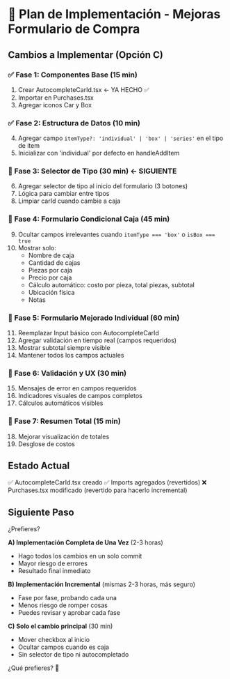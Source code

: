 # 🚀 Plan de Implementación - Mejoras Formulario de Compra

## Cambios a Implementar (Opción C)

### ✅ Fase 1: Componentes Base (15 min)
1. Crear AutocompleteCarId.tsx ← YA HECHO ✅
2. Importar en Purchases.tsx
3. Agregar iconos Car y Box

### ✅ Fase 2: Estructura de Datos (10 min)
4. Agregar campo `itemType?: 'individual' | 'box' | 'series'` en el tipo de item
5. Inicializar con 'individual' por defecto en handleAddItem

### 🔄 Fase 3: Selector de Tipo (30 min) ← SIGUIENTE
6. Agregar selector de tipo al inicio del formulario (3 botones)
7. Lógica para cambiar entre tipos
8. Limpiar carId cuando cambie a caja

### 🔄 Fase 4: Formulario Condicional Caja (45 min)
9. Ocultar campos irrelevantes cuando `itemType === 'box'` o `isBox === true`
10. Mostrar solo:
    - Nombre de caja
    - Cantidad de cajas
    - Piezas por caja
    - Precio por caja
    - Cálculo automático: costo por pieza, total piezas, subtotal
    - Ubicación física
    - Notas

### 🔄 Fase 5: Formulario Mejorado Individual (60 min)
11. Reemplazar Input básico con AutocompleteCarId
12. Agregar validación en tiempo real (campos requeridos)
13. Mostrar subtotal siempre visible
14. Mantener todos los campos actuales

### 🔄 Fase 6: Validación y UX (30 min)
15. Mensajes de error en campos requeridos
16. Indicadores visuales de campos completos
17. Cálculos automáticos visibles

### 🔄 Fase 7: Resumen Total (15 min)
18. Mejorar visualización de totales
19. Desglose de costos

## Estado Actual

✅ AutocompleteCarId.tsx creado
✅ Imports agregados (revertidos)
❌ Purchases.tsx modificado (revertido para hacerlo incremental)

## Siguiente Paso

¿Prefieres?

**A) Implementación Completa de Una Vez** (2-3 horas)
- Hago todos los cambios en un solo commit
- Mayor riesgo de errores
- Resultado final inmediato

**B) Implementación Incremental** (mismas 2-3 horas, más seguro)
- Fase por fase, probando cada una
- Menos riesgo de romper cosas
- Puedes revisar y aprobar cada fase

**C) Solo el cambio principal** (30 min)
- Mover checkbox al inicio
- Ocultar campos cuando es caja
- Sin selector de tipo ni autocompletado

¿Qué prefieres? 🤔
